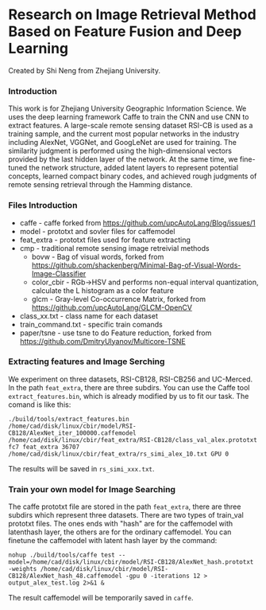 # Research on Image Retrieval Method Based on Feature Fusion and Deep Learning
Created by Shi Neng from Zhejiang University.

### Introduction 
This work is for Zhejiang University Geographic Information Science. We  uses the deep learning framework Caffe to train the CNN and use CNN to extract features. A large-scale remote sensing dataset RSI-CB is used as a training sample, and the current most popular networks in the industry including AlexNet, VGGNet, and GoogLeNet are used for training. The similarity judgment is performed using the high-dimensional vectors provided by the last hidden layer of the network. At the same time, we fine-tuned the network structure, added latent layers to represent potential concepts, learned compact binary codes, and achieved rough judgments of remote sensing retrieval through the Hamming distance. 

### Files Introduction
- caffe - caffe forked from https://github.com/upcAutoLang/Blog/issues/1
- model - prototxt and sovler files for caffemodel
- feat_extra - prototxt files used for feature extracting
- cmp - traditional remote sensing image retreivial methods 
    - bovw - Bag of visual words, forked from https://github.com/shackenberg/Minimal-Bag-of-Visual-Words-Image-Classifier
    - color_cbir - RGb->HSV and performs non-equal interval quantization,  calculate the L histogram as a color feature
    - glcm - Gray-level Co-occurrence Matrix, forked from https://github.com/upcAutoLang/GLCM-OpenCV
- class_xx.txt - class name for each dataset
- train_command.txt - specific train comands 
- paper/tsne - use tsne to do Feature reduction, forked from https://github.com/DmitryUlyanov/Multicore-TSNE

### Extracting features and Image Serching 
We experiment on three datasets, RSI-CB128, RSI-CB256 and UC-Merced. In the path `feat_extra`, there are three subdirs. You can use the Caffe tool  `extract_features.bin`, which is already modified by us to fit our task. The comand is like this:

    ./build/tools/extract_features.bin /home/cad/disk/linux/cbir/model/RSI-CB128/AlexNet_iter_100000.caffemodel /home/cad/disk/linux/cbir/feat_extra/RSI-CB128/class_val_alex.prototxt fc7 feat_extra 36707 /home/cad/disk/linux/cbir/feat_extra/rs_simi_alex_10.txt GPU 0
    
The results will be saved in `rs_simi_xxx.txt`.

### Train your own model for Image Searching 
The caffe prototxt file are stored in the path `feat_extra`, there are three subdirs which represent three datasets.  There are two types of train_val prototxt files. The ones ends with "hash" are for the caffemodel with latenthash layer, the others are for the ordinary caffemodel. You can finetune the caffemodel with latent hash layer by the command:

    nohup ./build/tools/caffe test --model=/home/cad/disk/linux/cbir/model/RSI-CB128/AlexNet_hash.prototxt -weights /home/cad/disk/linux/cbir/model/RSI-CB128/AlexNet_hash_48.caffemodel -gpu 0 -iterations 12 > output_alex_test.log 2>&1 &
    
The result caffemodel will be temporarily saved in `caffe`.

